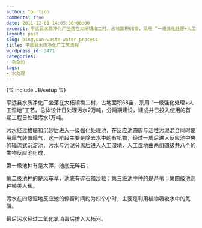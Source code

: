 ```yaml
---
author: Yourtion
comments: true
date: 2011-12-01 14:05:36+00:00
excerpt: 平远县水质净化厂坐落在大柘镇梅二村，占地面积68亩，采用 “一级强化处理+人工湿地”工艺，总体设计日处理污水2万吨，分两期建设，建成并已投入使用的首期工程日处理污水1万吨。
layout: post
slug: pingyuan-waste-water-process
title: 平远县水质净化厂工艺流程
wordpress_id: 3471
categories:
- 杂杂的
tags:
- 水处理
---
```

{% include JB/setup %}

平远县水质净化厂坐落在大柘镇梅二村，占地面积68亩，采用 “一级强化处理+人工湿地”工艺，总体设计日处理污水2万吨，分两期建设，建成并已投入使用的首期工程日处理污水1万吨。

污水经过格栅和沉砂后进入一级强化处理池，在反应池四周与活性污泥混合同时使用曝气装置曝气，这一阶段主要是除去水中的有机物，经过一周后进入反应池中央的辐流式沉淀池，污水与污泥分离后进入人工湿地，人工湿地由两组四级共八个的生物反应池组成，

第一级池种有是大萍，池底无碎石；

第二级池种的是风车草，池底有碎石和沙粒；第三级池中种的是芦苇；第四级池则种植美人蕉。

污水在四级湿地反应池的停留时间约为四个小时，主要是利用植物吸收水中的氮磷。

最后污水经过二氧化氯消毒后排入大柘河。
